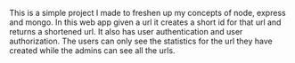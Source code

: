 This is a simple project I made to freshen up my concepts of node, express and mongo.
In this web app given a url it creates a short id for that url and returns a shortened url.
It also has user authentication and user authorization.
The users can only see the statistics for the url they have created while the admins can see all the urls.
